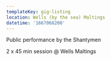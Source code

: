 ```yaml
---
templateKey: gig-listing
location: Wells (by the sea) Maltings
datetime: '1667068200'
---
```

Public performance by the Shantymen 

2 x 45 min session @ Wells Maltings